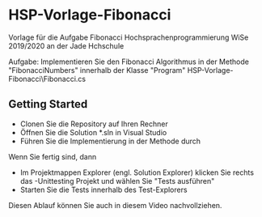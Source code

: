 # HSP-Vorlage-Fibonacci

Vorlage für die Aufgabe Fibonacci Hochsprachenprogrammierung WiSe 2019/2020 an der Jade Hchschule

Aufgabe: Implementieren Sie den Fibonacci Algorithmus in der Methode "FibonacciNumbers" innerhalb der Klasse "Program" HSP-Vorlage-Fibonacci\Fibonacci.cs


## Getting Started
* Clonen Sie die Repository auf Ihren Rechner
* Öffnen Sie die Solution *.sln in Visual Studio
* Führen Sie die Implementierung in der Methode durch

Wenn Sie fertig sind, dann
* Im Projektmappen Explorer (engl. Solution Explorer) klicken Sie rechts das -Unittesting Projekt und wählen Sie "Tests ausführen"
* Starten Sie die Tests innerhalb des Test-Explorers

Diesen Ablauf können Sie auch in diesem Video nachvollziehen.
